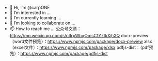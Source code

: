 - 👋 Hi, I’m @carpONE
- 👀 I’m interested in ...
- 🌱 I’m currently learning ...
- 💞️ I’m looking to collaborate on ...
- 📫 How to reach me ...
公众号文章：https://mp.weixin.qq.com/s/oIIrpWbqOmsC1YztkXjhXQ
docx-preview（word文件预览）：https://www.npmjs.com/package/docx-preview
xlsx（excel文件）：https://www.npmjs.com/package/xlsx
pdfjs-dist：（pdf预览）：https://www.npmjs.com/package/pdfjs-dist
<!---
carpONE/carpONE is a ✨ special ✨ repository because its `README.md` (this file) appears on your GitHub profile.
You can click the Preview link to take a look at your changes.
--->
